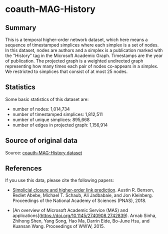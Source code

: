 # coauth-MAG-History

## Summary

This is a temporal higher-order network dataset, which here means a sequence of timestamped simplices where each simplex is a set of nodes. In this dataset, nodes are authors and a simplex is a publication marked with the "History" tag in the Microsoft Academic Graph. Timestamps are the year of publication. The projected graph is a weighted undirected graph representing how many times each pair of nodes co-appears in a simplex. We restricted to simplices that consist of at most 25 nodes. 

## Statistics

Some basic statistics of this dataset are:
* number of nodes: 1,014,734
* number of timestamped simplices: 1,812,511
* number of unique simplices: 895,668
* number of edges in projected graph: 1,156,914

## Source of original data

Source: [coauth-MAG-History dataset](https://www.cs.cornell.edu/~arb/data/coauth-MAG-History/)

## References

If you use this data, please cite the following papers:

* [Simplicial closure and higher-order link prediction](https://doi.org/10.1073/pnas.1800683115). 
Austin R. Benson, Rediet Abebe, Michael T. Schaub, Ali Jadbabaie, and Jon Kleinberg. 
Proceedings of the National Academy of Sciences (PNAS), 2018.

* [An overview of Microsoft Academic Service (MAS) and applications[(https://doi.org/10.1145/2740908.2742839).
Arnab Sinha, Zhihong Shen, Yang Song, Hao Ma, Darrin Eide, Bo-June Hsu, and Kuansan Wang. 
Proceedings of WWW, 2015. 